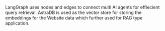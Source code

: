 LangGraph uses nodes and edges to connect multi AI agents for effiecient query retrieval.
AstraDB is used as the vector store for storing the embeddings for the Website data which further used for RAG type application.
